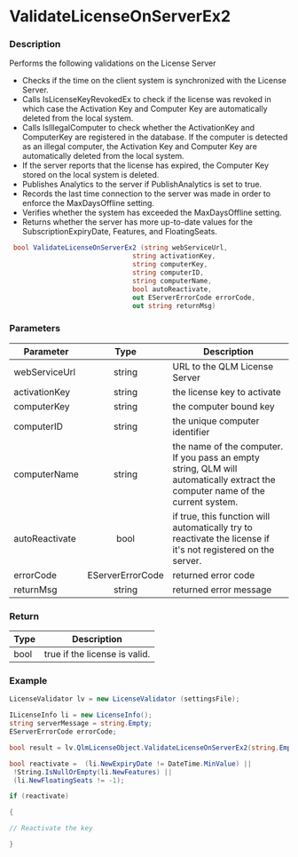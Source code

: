 # ValidateLicenseOnServerEx2

### Description

Performs the following validations on the License Server

* Checks if the time on the client system is synchronized with the License Server.
* Calls IsLicenseKeyRevokedEx to check if the license was revoked in which case the Activation Key and Computer Key are automatically deleted from the local system.
* Calls IsIllegalComputer to check whether the ActivationKey and ComputerKey are registered in the database. If the computer is detected as an illegal computer, the Activation Key and Computer Key are automatically deleted from the local system.
* If the server reports that the license has expired, the Computer Key stored on the local system is deleted.
* Publishes Analytics to the server if PublishAnalytics is set to true.
* Records the last time connection to the server was made in order to enforce the MaxDaysOffline setting.
* Verifies whether the system has exceeded the MaxDaysOffline setting.
* Returns whether the server has more up-to-date values for the SubscriptionExpiryDate, Features, and FloatingSeats.

```csharp
 bool ValidateLicenseOnServerEx2 (string webServiceUrl, 
                               string activationKey, 
                               string computerKey, 
                               string computerID, 
                               string computerName, 
                               bool autoReactivate, 
                               out EServerErrorCode errorCode, 
                               out string returnMsg)
```

### Parameters

| Parameter      |       Type       | Description                                                                                                                    |
| -------------- | :--------------: | ------------------------------------------------------------------------------------------------------------------------------ |
| webServiceUrl  |      string      | URL to the QLM License Server                                                                                                  |
| activationKey  |      string      | the license key to activate                                                                                                    |
| computerKey    |      string      | the computer bound key                                                                                                         |
| computerID     |      string      | the unique computer identifier                                                                                                 |
| computerName   |      string      | the name of the computer. If you pass an empty string, QLM will automatically extract the computer name of the current system. |
| autoReactivate |       bool       | if true, this function will automatically try to reactivate the license if it's not registered on the server.                  |
| errorCode      | EServerErrorCode | returned error code                                                                                                            |
| returnMsg      |      string      | returned error message                                                                                                         |

### Return

| Type | Description                   |
| ---- | ----------------------------- |
| bool | true if the license is valid. |

### Example

```c#
LicenseValidator lv = new LicenseValidator (settingsFile);

ILicenseInfo li = new LicenseInfo();
string serverMessage = string.Empty;
EServerErrorCode errorCode;

bool result = lv.QlmLicenseObject.ValidateLicenseOnServerEx2(string.Empty, activationKey, computerKey, computerID, Environment.MachineName, false, ref li, out errorCode, out serverMessage);

bool reactivate =  (li.NewExpiryDate != DateTime.MinValue) ||
 !String.IsNullOrEmpty(li.NewFeatures) ||
 (li.NewFloatingSeats != -1);

if (reactivate)

{

// Reactivate the key 

}
```
